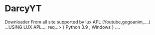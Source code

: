 # DarcyYT
Downloader From all site supported by lux APL
(Youtube,gogoanim,....)
...USING LUX APL....
 req...> { Python 3.9 , Windows } ....
